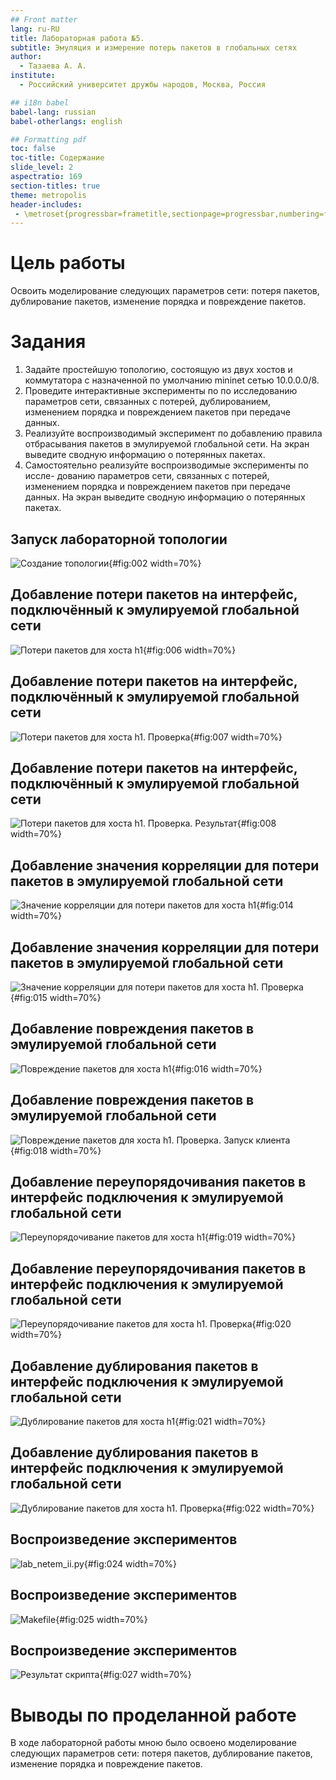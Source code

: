 ```yaml
---
## Front matter
lang: ru-RU
title: Лабораторная работа №5. 
subtitle: Эмуляция и измерение потерь пакетов в глобальных сетях
author:
  - Тазаева А. А.
institute:
  - Российский университет дружбы народов, Москва, Россия

## i18n babel
babel-lang: russian
babel-otherlangs: english

## Formatting pdf
toc: false
toc-title: Содержание
slide_level: 2
aspectratio: 169
section-titles: true
theme: metropolis
header-includes:
 - \metroset{progressbar=frametitle,sectionpage=progressbar,numbering=fraction}
---
```


# Цель работы

Освоить моделирование следующих параметров сети: потеря пакетов, дублирование пакетов, изменение порядка и повреждение пакетов.

# Задания

1. Задайте простейшую топологию, состоящую из двух хостов и коммутатора с назначенной по умолчанию mininet сетью 10.0.0.0/8.
2. Проведите интерактивные эксперименты по по исследованию параметров сети, связанных с потерей, дублированием, изменением порядка и повреждением пакетов при передаче данных.
3. Реализуйте воспроизводимый эксперимент по добавлению правила отбрасывания пакетов в эмулируемой глобальной сети. На экран выведите сводную информацию о потерянных пакетах.
4. Самостоятельно реализуйте воспроизводимые эксперименты по иссле-
дованию параметров сети, связанных с потерей, изменением порядка и повреждением пакетов при передаче данных. На экран выведите сводную информацию о потерянных пакетах.

## Запуск лабораторной топологии

![Создание топологии](image/1_1_2.png){#fig:002 width=70%}

## Добавление потери пакетов на интерфейс, подключённый к эмулируемой глобальной сети

![Потери пакетов для хоста h1](image/2_1_1.png){#fig:006 width=70%}

## Добавление потери пакетов на интерфейс, подключённый к эмулируемой глобальной сети

![Потери пакетов для хоста h1. Проверка](image/2_1_2.png){#fig:007 width=70%}

## Добавление потери пакетов на интерфейс, подключённый к эмулируемой глобальной сети

![Потери пакетов для хоста h1. Проверка. Результат](image/2_1_3.png){#fig:008 width=70%}

## Добавление значения корреляции для потери пакетов в эмулируемой глобальной сети

![Значение корреляции для потери пакетов для хоста h1](image/2_2_1.png){#fig:014 width=70%}

## Добавление значения корреляции для потери пакетов в эмулируемой глобальной сети

![Значение корреляции для потери пакетов для хоста h1. Проверка](image/2_2_2.png){#fig:015 width=70%}

## Добавление повреждения пакетов в эмулируемой глобальной сети

![Повреждение пакетов для хоста h1](image/2_3_1.png){#fig:016 width=70%}

## Добавление повреждения пакетов в эмулируемой глобальной сети

![Повреждение пакетов для хоста h1. Проверка. Запуск клиента](image/2_3_3.png){#fig:018 width=70%}

## Добавление переупорядочивания пакетов в интерфейс подключения к эмулируемой глобальной сети

![Переупорядочивание пакетов для хоста h1](image/2_4_1.png){#fig:019 width=70%}

## Добавление переупорядочивания пакетов в интерфейс подключения к эмулируемой глобальной сети

![Переупорядочивание пакетов для хоста h1. Проверка](image/2_4_2.png){#fig:020 width=70%}

## Добавление дублирования пакетов в интерфейс подключения к эмулируемой глобальной сети

![Дублирование пакетов для хоста h1](image/2_5_1.png){#fig:021 width=70%}

## Добавление дублирования пакетов в интерфейс подключения к эмулируемой глобальной сети

![Дублирование пакетов для хоста h1. Проверка](image/2_5_2.png){#fig:022 width=70%}

## Воспроизведение экспериментов

![lab_netem_ii.py](image/3_1_2.png){#fig:024 width=70%}

## Воспроизведение экспериментов

![Makefile](image/3_1_3.png){#fig:025 width=70%}

## Воспроизведение экспериментов

![Результат скрипта](image/3_1_5.png){#fig:027 width=70%}

# Выводы по проделанной работе

В ходе лабораторной работы мною было освоено моделирование следующих параметров сети: потеря пакетов, дублирование пакетов, изменение порядка и повреждение пакетов.

